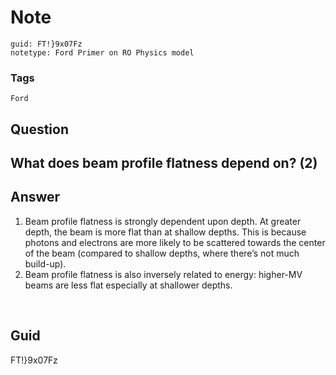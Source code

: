 # Note
```
guid: FT!}9x07Fz
notetype: Ford Primer on RO Physics model
```

### Tags
```
Ford
```

## Question
<h2>What does beam profile flatness depend on? (2)</h2>

## Answer
<section>
<ol>
<li>Beam profile flatness is strongly dependent upon depth. At greater depth, the beam is more flat than at shallow depths. This is because photons and electrons are more likely to be scattered towards the center of the beam (compared to shallow depths, where there’s not much build-up).</li>
<li>Beam profile flatness is also inversely related to energy: higher-MV beams are less flat especially at shallower depths.</li>
</ol>
<p><img alt="" src="3DD58E10-453F-44EC-A1FE-0F7652DA0E6C.png"/>
<img alt="" src="63AF9693-FB68-4FCE-BB69-19EA6E568919.png"/></p>

</section>

## Guid
FT!}9x07Fz
